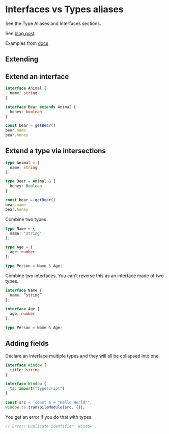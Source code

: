# Interfaces vs Types aliases

See the Type Aliases and Interfaces sections.

See [blog post](https://blog.logrocket.com/types-vs-interfaces-in-typescript/).

Examples from [docs](https://www.typescriptlang.org/docs/handbook/advanced-types.html#interfaces-vs-type-aliases)


## Extending

## Extend an interface

```typescript
interface Animal {
  name: string
}

interface Bear extends Animal {
  honey: boolean
}

const bear = getBear()
bear.name
bear.honey
```

## Extend a type via intersections

```typescript
type Animal = {
  name: string
}

type Bear = Animal & {
  honey: Boolean
}

const bear = getBear()
bear.name
bear.honey
```

Combine two types.

```typescript
type Name = {
  name: "string"
};

type Age = {
  age: number
};

type Person = Name & Age;
```

Combine two interfaces. You can't reverse this as an interface made of two types.

```typescript
interface Name {
  name: “string”
};

interface Age {
  age: number
};

type Person = Name & Age;
```


## Adding fields

Declare an interface multiple types and they will all be collapsed into one.

```typescript
interface Window {
  title: string
}

interface Window {
  ts: import("typescript")
}

const src = 'const a = "Hello World"';
window.ts.transpileModule(src, {});
```

You get an error if you do that with types.

```typescript
// Error: Duplicate identifier 'Window'.
```
